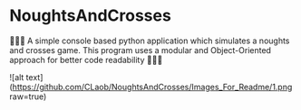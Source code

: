 # NoughtsAndCrosses
🔅🔅🔅 A simple console based python application which simulates a noughts and crosses game. This program uses a modular and Object-Oriented approach for better code readability 🔅🔅🔅

![alt text](https://github.com/CLaob/NoughtsAndCrosses/Images_For_Readme/1.png raw=true)
